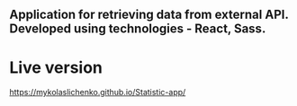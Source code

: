 ## Application for retrieving data from external API. Developed using technologies - React, Sass.

# Live version

https://mykolaslichenko.github.io/Statistic-app/

